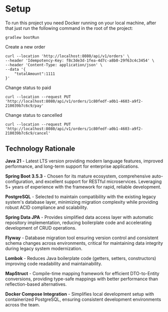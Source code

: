 # Setup

To run this project you need Docker running on your local machine,
after that just run the following command in the root of the project:
```
gradlew bootRun
```
Create a new order
```shell
curl --location 'http://localhost:8080/api/v1/orders' \
--header 'Idempotency-Key: f8c3de3d-1fea-4d7c-a8b0-29f63c4c3454' \
--header 'Content-Type: application/json' \
--data '{
    "totalAmount":1111
}'
```

Change status to paid
```shell
curl --location --request PUT 'http://localhost:8080/api/v1/orders/1c80fedf-a0b1-4603-a9f2-210039b7c6c9/pay'
```
Change status to cancelled
```shell
curl --location --request PUT 'http://localhost:8080/api/v1/orders/1c80fedf-a0b1-4603-a9f2-210039b7c6c9/cancel'
```

## Technology Rationale

**Java 21** - Latest LTS version providing modern language features, improved performance, and long-term support for enterprise applications.

**Spring Boot 3.5.3** - Chosen for its mature ecosystem, comprehensive auto-configuration, and excellent support for RESTful microservices. Leveraging 5+ years of experience with the framework for rapid, reliable development.

**PostgreSQL** - Selected to maintain compatibility with the existing legacy system's database layer, minimizing migration complexity while providing robust ACID compliance and scalability.

**Spring Data JPA** - Provides simplified data access layer with automatic repository implementation, reducing boilerplate code and accelerating development of CRUD operations.

**Flyway** - Database migration tool ensuring version control and consistent schema changes across environments, critical for maintaining data integrity during legacy system modernization.

**Lombok** - Reduces Java boilerplate code (getters, setters, constructors) improving code readability and maintainability.

**MapStruct** - Compile-time mapping framework for efficient DTO-to-Entity conversions, providing type-safe mappings with better performance than reflection-based alternatives.

**Docker Compose Integration** - Simplifies local development setup with containerized PostgreSQL, ensuring consistent development environments across the team.